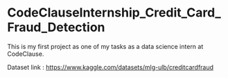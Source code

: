# CodeClauseInternship_Credit_Card_Fraud_Detection
This is my first project as one of my tasks as a data science intern at CodeClause.

Dataset link : https://www.kaggle.com/datasets/mlg-ulb/creditcardfraud
